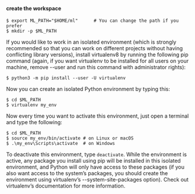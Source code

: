 #### create the workspace
```
$ export ML_PATH="$HOME/ml"      # You can change the path if you prefer
$ mkdir -p $ML_PATH
```

If you would like to work in an isolated environment (which is strongly recommended so that you can work on different projects without having conflicting library versions), install virtualenv8 by running the following pip command (again, if you want virtualenv to be installed for all users on your machine, remove --user and run this command with administrator rights):
```
$ python3 -m pip install --user -U virtualenv
```

Now you can create an isolated Python environment by typing this:
```
$ cd $ML_PATH
$ virtualenv my_env
```

Now every time you want to activate this environment, just open a terminal and type the following:
```
$ cd $ML_PATH
$ source my_env/bin/activate # on Linux or macOS
$ .\my_env\Scripts\activate  # on Windows
```

To deactivate this environment, type `deactivate`. While the environment is active, any package you install using pip will be installed in this isolated environment, and Python will only have access to these packages (if you also want access to the system’s packages, you should create the environment using virtualenv’s --system-site-packages option). Check out virtualenv’s documentation for more information.


